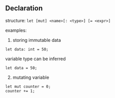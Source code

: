## Declaration
structure: `let [mut] <name>[: <type>] [= <expr>]`

examples:
1. storing immutable data
```
let data: int = 50;
```
variable type can be inferred
```
let data = 50;
```
2. mutating variable
```
let mut counter = 0;
counter += 1;
```
